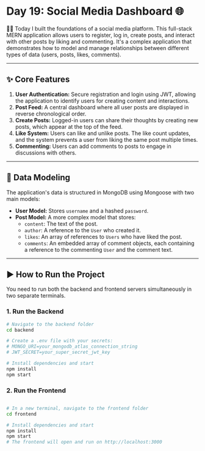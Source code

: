 # Day 19: Social Media Dashboard 🌐

👨‍💻 Today I built the foundations of a social media platform. This full-stack MERN application allows users to register, log in, create posts, and interact with other posts by liking and commenting. It's a complex application that demonstrates how to model and manage relationships between different types of data (users, posts, likes, comments).

---

## ✨ Core Features

1.  **User Authentication:** Secure registration and login using JWT, allowing the application to identify users for creating content and interactions.
2.  **Post Feed:** A central dashboard where all user posts are displayed in reverse chronological order.
3.  **Create Posts:** Logged-in users can share their thoughts by creating new posts, which appear at the top of the feed.
4.  **Like System:** Users can like and unlike posts. The like count updates, and the system prevents a user from liking the same post multiple times.
5.  **Commenting:** Users can add comments to posts to engage in discussions with others.

---

## 💾 Data Modeling

The application's data is structured in MongoDB using Mongoose with two main models:

* **User Model:** Stores `username` and a hashed `password`.
* **Post Model:** A more complex model that stores:
    * `content`: The text of the post.
    * `author`: A reference to the `User` who created it.
    * `likes`: An array of references to `Users` who have liked the post.
    * `comments`: An embedded array of comment objects, each containing a reference to the commenting `User` and the comment text.

---

## ▶️ How to Run the Project

You need to run both the backend and frontend servers simultaneously in two separate terminals.

### 1. Run the Backend

```bash
# Navigate to the backend folder
cd backend

# Create a .env file with your secrets:
# MONGO_URI=your_mongodb_atlas_connection_string
# JWT_SECRET=your_super_secret_jwt_key

# Install dependencies and start
npm install
npm start
```

### 2. Run the Frontend

```bash

# In a new terminal, navigate to the frontend folder
cd frontend

# Install dependencies and start
npm install
npm start
# The frontend will open and run on http://localhost:3000
```
